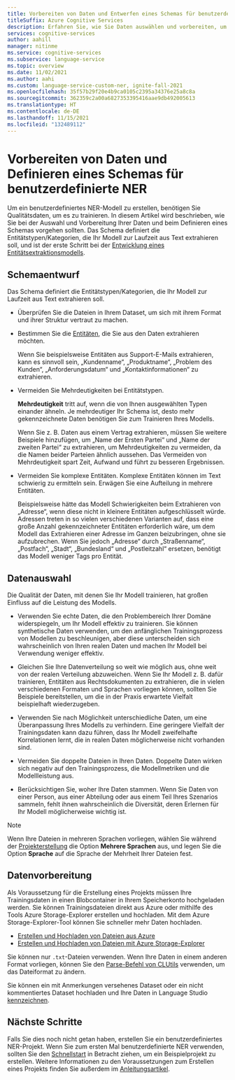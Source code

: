 ```yaml
---
title: Vorbereiten von Daten und Entwerfen eines Schemas für benutzerdefinierte NER
titleSuffix: Azure Cognitive Services
description: Erfahren Sie, wie Sie Daten auswählen und vorbereiten, um Projekte für benutzerdefinierte NER erfolgreich zu erstellen.
services: cognitive-services
author: aahill
manager: nitinme
ms.service: cognitive-services
ms.subservice: language-service
ms.topic: overview
ms.date: 11/02/2021
ms.author: aahi
ms.custom: language-service-custom-ner, ignite-fall-2021
ms.openlocfilehash: 35f57b29f20e4b9ca0105c2395a34376e25a8c8a
ms.sourcegitcommit: 362359c2a00a6827353395416aae9db492005613
ms.translationtype: HT
ms.contentlocale: de-DE
ms.lasthandoff: 11/15/2021
ms.locfileid: "132489112"
---
```

# <a name="how-to-prepare-data-and-define-a-schema-for-custom-ner"></a>Vorbereiten von Daten und Definieren eines Schemas für benutzerdefinierte NER

Um ein benutzerdefiniertes NER-Modell zu erstellen, benötigen Sie Qualitätsdaten, um es zu trainieren. In diesem Artikel wird beschrieben, wie Sie bei der Auswahl und Vorbereitung Ihrer Daten und beim Definieren eines Schemas vorgehen sollten. Das Schema definiert die Entitätstypen/Kategorien, die Ihr Modell zur Laufzeit aus Text extrahieren soll, und ist der erste Schritt bei der [Entwicklung eines Entitätsextraktionsmodells](../overview.md#application-development-lifecycle).

## <a name="schema-design"></a>Schemaentwurf

Das Schema definiert die Entitätstypen/Kategorien, die Ihr Modell zur Laufzeit aus Text extrahieren soll.

* Überprüfen Sie die Dateien in Ihrem Dataset, um sich mit ihrem Format und ihrer Struktur vertraut zu machen.

* Bestimmen Sie die [Entitäten](../glossary.md#entity), die Sie aus den Daten extrahieren möchten.

    Wenn Sie beispielsweise Entitäten aus Support-E-Mails extrahieren, kann es sinnvoll sein, „Kundenname“, „Produktname“, „Problem des Kunden“, „Anforderungsdatum“ und „Kontaktinformationen“ zu extrahieren.

* Vermeiden Sie Mehrdeutigkeiten bei Entitätstypen.

    **Mehrdeutigkeit** tritt auf, wenn die von Ihnen ausgewählten Typen einander ähneln. Je mehrdeutiger Ihr Schema ist, desto mehr gekennzeichnete Daten benötigen Sie zum Trainieren Ihres Modells.

    Wenn Sie z. B. Daten aus einem Vertrag extrahieren, müssen Sie weitere Beispiele hinzufügen, um „Name der Ersten Partei“ und „Name der zweiten Partei“ zu extrahieren, um Mehrdeutigkeiten zu vermeiden, da die Namen beider Parteien ähnlich aussehen. Das Vermeiden von Mehrdeutigkeit spart Zeit, Aufwand und führt zu besseren Ergebnissen.

* Vermeiden Sie komplexe Entitäten. Komplexe Entitäten können im Text schwierig zu ermitteln sein. Erwägen Sie eine Aufteilung in mehrere Entitäten.

    Beispielsweise hätte das Modell Schwierigkeiten beim Extrahieren von „Adresse“, wenn diese nicht in kleinere Entitäten aufgeschlüsselt würde. Adressen treten in so vielen verschiedenen Varianten auf, dass eine große Anzahl gekennzeichneter Entitäten erforderlich wäre, um dem Modell das Extrahieren einer Adresse im Ganzen beizubringen, ohne sie aufzubrechen. Wenn Sie jedoch „Adresse“ durch „Straßenname“, „Postfach“, „Stadt“, „Bundesland“ und „Postleitzahl“ ersetzen, benötigt das Modell weniger Tags pro Entität.

## <a name="data-selection"></a>Datenauswahl

Die Qualität der Daten, mit denen Sie Ihr Modell trainieren, hat großen Einfluss auf die Leistung des Modells.

* Verwenden Sie echte Daten, die den Problembereich Ihrer Domäne widerspiegeln, um Ihr Modell effektiv zu trainieren. Sie können synthetische Daten verwenden, um den anfänglichen Trainingsprozess von Modellen zu beschleunigen, aber diese unterscheiden sich wahrscheinlich von Ihren realen Daten und machen Ihr Modell bei Verwendung weniger effektiv.

* Gleichen Sie Ihre Datenverteilung so weit wie möglich aus, ohne weit von der realen Verteilung abzuweichen. Wenn Sie Ihr Modell z. B. dafür trainieren, Entitäten aus Rechtsdokumenten zu extrahieren, die in vielen verschiedenen Formaten und Sprachen vorliegen können, sollten Sie Beispiele bereitstellen, um die in der Praxis erwartete Vielfalt beispielhaft wiederzugeben.

* Verwenden Sie nach Möglichkeit unterschiedliche Daten, um eine Überanpassung Ihres Modells zu verhindern. Eine geringere Vielfalt der Trainingsdaten kann dazu führen, dass Ihr Modell zweifelhafte Korrelationen lernt, die in realen Daten möglicherweise nicht vorhanden sind. 
 
* Vermeiden Sie doppelte Dateien in Ihren Daten. Doppelte Daten wirken sich negativ auf den Trainingsprozess, die Modellmetriken und die Modellleistung aus. 

* Berücksichtigen Sie, woher Ihre Daten stammen. Wenn Sie Daten von einer Person, aus einer Abteilung oder aus einem Teil Ihres Szenarios sammeln, fehlt ihnen wahrscheinlich die Diversität, deren Erlernen für Ihr Modell möglicherweise wichtig ist. 

> [!NOTE]
> Wenn Ihre Dateien in mehreren Sprachen vorliegen, wählen Sie während der [Projekterstellung](../quickstart.md) die Option **Mehrere Sprachen** aus, und legen Sie die Option **Sprache** auf die Sprache der Mehrheit Ihrer Dateien fest.

## <a name="data-preparation"></a>Datenvorbereitung

Als Voraussetzung für die Erstellung eines Projekts müssen Ihre Trainingsdaten in einen Blobcontainer in Ihrem Speicherkonto hochgeladen werden. Sie können Trainingsdateien direkt aus Azure oder mithilfe des Tools Azure Storage-Explorer erstellen und hochladen. Mit dem Azure Storage-Explorer-Tool können Sie schneller mehr Daten hochladen.  

* [Erstellen und Hochladen von Dateien aus Azure](/azure/storage/blobs/storage-quickstart-blobs-portal#create-a-container)
* [Erstellen und Hochladen von Dateien mit Azure Storage-Explorer](/azure/vs-azure-tools-storage-explorer-blobs)

Sie können nur `.txt`-Dateien verwenden. Wenn Ihre Daten in einem anderen Format vorliegen, können Sie den [Parse-Befehl von CLUtils](https://github.com/microsoft/CognitiveServicesLanguageUtilities/blob/main/CustomTextAnalytics.CLUtils/Solution/CogSLanguageUtilities.ViewLayer.CliCommands/Commands/ParseCommand/README.md) verwenden, um das Dateiformat zu ändern.

 Sie können ein mit Anmerkungen versehenes Dataset oder ein nicht kommentiertes Dataset hochladen und Ihre Daten in Language Studio [kennzeichnen](../how-to/tag-data.md). 
 
## <a name="next-steps"></a>Nächste Schritte

Falls Sie dies noch nicht getan haben, erstellen Sie ein benutzerdefiniertes NER-Projekt. Wenn Sie zum ersten Mal benutzerdefinierte NER verwenden, sollten Sie den [Schnellstart](../quickstart.md) in Betracht ziehen, um ein Beispielprojekt zu erstellen. Weitere Informationen zu den Voraussetzungen zum Erstellen eines Projekts finden Sie außerdem im [Anleitungsartikel](../how-to/create-project.md). 
